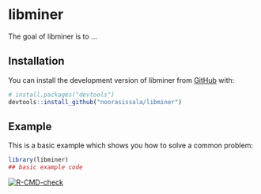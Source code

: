 
<!-- README.md is generated from README.Rmd. Please edit that file -->

# libminer

<!-- badges: start -->
<!-- badges: end -->

The goal of libminer is to …

## Installation

You can install the development version of libminer from
[GitHub](https://github.com/) with:

``` r
# install.packages("devtools")
devtools::install_github("noorasissala/libminer")
```

## Example

This is a basic example which shows you how to solve a common problem:

``` r
library(libminer)
## basic example code
```

<!-- badges: start -->

[![R-CMD-check](https://github.com/noorasissala/libminer/actions/workflows/R-CMD-check.yaml/badge.svg)](https://github.com/noorasissala/libminer/actions/workflows/R-CMD-check.yaml)
<!-- badges: end -->

